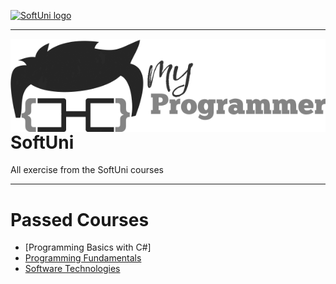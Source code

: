 <a href="https://softuni.bg" rel="Courses">  ![SoftUni logo][logo] <a/>

[logo]: http://innovationstarterbox.bg/wp-content/uploads/2016/05/Softuni_logo_trasparent.png "SoftUni Logo"

---
<img src="logo.png" align="right" />


# SoftUni
All exercise from the SoftUni courses

---

# Passed Courses
- [Programming Basics with C#]
- [Programming Fundamentals](https://github.com/peyopeev0206/SoftUni/tree/master/Programming%20Fundamentals)
- [Software Technologies](https://github.com/peyopeev0206/SoftUni/tree/master/Software%20Technologies)


